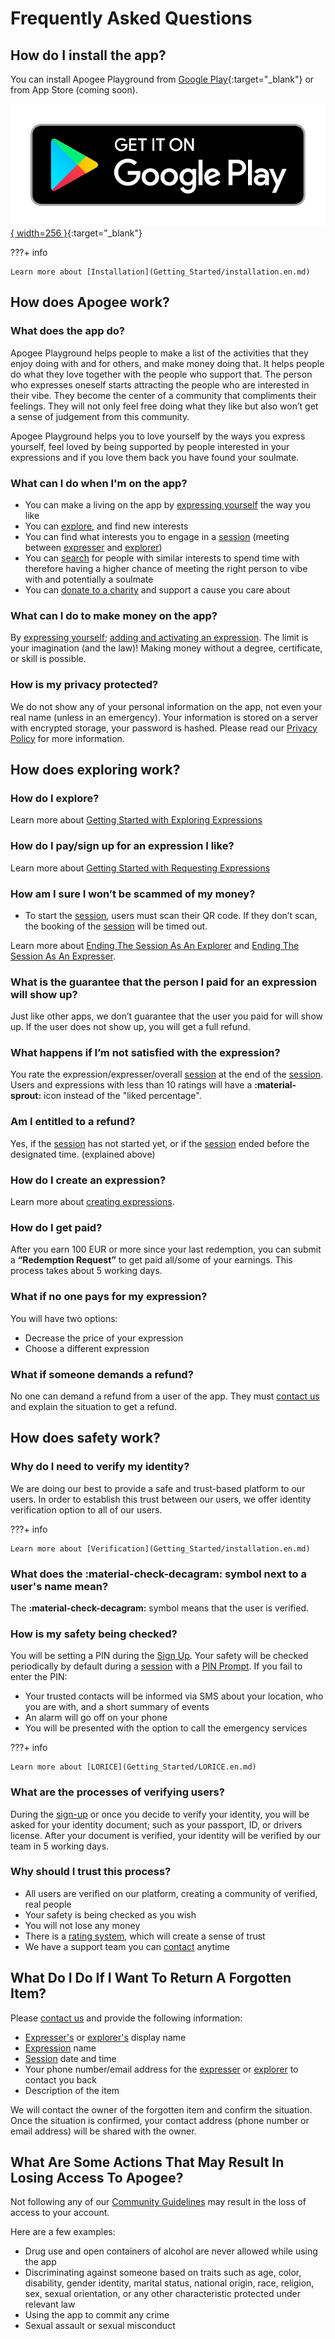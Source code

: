 # Frequently Asked Questions

## How do I install the app?

You can install Apogee Playground from [Google Play](https://play.google.com/store/apps/details?id=app.playapogee.playground){:target="_blank"} or from App Store (coming soon).

[![Get it on Google Play](./images/google-play-badge.png){ width=256 }](https://play.google.com/store/apps/details?id=app.playapogee.playground&pcampaignid=pcampaignidMKT-Other-global-all-co-prtnr-py-PartBadge-Mar2515-1){:target="_blank"}

???+ info

    Learn more about [Installation](Getting_Started/installation.en.md)

## How does Apogee work?

### What does the app do?

Apogee Playground helps people to make a list of the activities that they enjoy doing with and for others, and make money doing that. It helps people do what they love together with the people who support that. The person who expresses oneself starts attracting the people who are interested in their vibe. They become the center of a community that compliments their feelings. They will not only feel free doing what they like but also won’t get a sense of judgement from this community.

Apogee Playground helps you to love yourself by the ways you express yourself, feel loved by being supported by people interested in your expressions and if you love them back you have found your soulmate.

### What can I do when I'm on the app?

- You can make a living on the app by [expressing yourself](Getting_Started/Expressing_Yourself/index.en.md) the way you like
- You can [explore](Getting_Started/Exploring_Expressions/index.en.md), and find new interests
- You can find what interests you to engage in a [session](Features/sessions.en.md) (meeting between [expresser](Features/user_modes.en.md#expresser) and [explorer](Features/user_modes.en.md#explorer))
- You can [search](Getting_Started/Exploring_Expressions/filtering_and_search.en.md#search) for people with similar interests to spend time with therefore having a higher chance of meeting the right person to vibe with and potentially a soulmate
- You can [donate to a charity](Getting_Started/Exploring_Expressions/having_session.en.md#donating) and support a cause you care about

### What can I do to make money on the app?

By [expressing yourself](Getting_Started/Expressing_Yourself/index.en.md); [adding and activating an expression](Getting_Started/Expressing_Yourself/expressions.en.md). The limit is your imagination (and the law)! Making money without a degree, certificate, or skill is possible.

### How is my privacy protected?

We do not show any of your personal information on the app, not even your real name (unless in an emergency). Your information is stored on a server with encrypted storage, your password is hashed. Please read our [Privacy Policy](https://www.playapogee.app/privacy-policy) for more information.

<!-- ### What benefits do I get with Premium Membership?

- You will be able to redeem your money whenever you want, with 50% less commission.
- You will be able to filter expressions
- You will be able to set your expression price to free
-->

## How does exploring work?

### How do I explore?

Learn more about [Getting Started with Exploring Expressions](Getting_Started/Exploring_Expressions/index.en.md)

### How do I pay/sign up for an expression I like?

Learn more about [Getting Started with Requesting Expressions](Getting_Started/Exploring_Expressions/requesting.en.md)

### How am I sure I won’t be scammed of my money?

- To start the [session](Features/sessions.en.md), users must scan their QR code. If they don’t scan, the booking of the [session](Features/sessions.en.md) will be timed out.

Learn more about [Ending The Session As An Explorer](Getting_Started/Exploring_Expressions/having_session.en.md#ending-the-session) and [Ending The Session As An Expresser](Getting_Started/Expressing_Yourself/having_session.en.md#ending-the-session).

### What is the guarantee that the person I paid for an expression will show up?

Just like other apps, we don’t guarantee that the user you paid for will show up. If the user does not show up, you will get a full refund.

### What happens if I’m not satisfied with the expression?

You rate the expression/expresser/overall [session](Features/sessions.en.md) at the end of the [session](Features/sessions.en.md). Users and expressions with less than 10 ratings will have a **:material-sprout:** icon instead of the "liked percentage".

### Am I entitled to a refund?

Yes, if the [session](Features/sessions.en.md) has not started yet, or if the [session](Features/sessions.en.md) ended before the designated time. (explained above)

### How do I create an expression?

Learn more about [creating expressions](Getting_Started/Expressing_Yourself/expressions.en.md#adding-an-expression).

### How do I get paid?

After you earn 100 EUR or more since your last redemption, you can submit a **“Redemption Request”** to get paid all/some of your earnings. This process takes about 5 working days.

### What if no one pays for my expression?

You will have two options:

- Decrease the price of your expression
- Choose a different expression

### What if someone demands a refund?

No one can demand a refund from a user of the app. They must [contact us](mailto:contact@apogee.codes) and explain the situation to get a refund.

## How does safety work?

### Why do I need to verify my identity?

We are doing our best to provide a safe and trust-based platform to our users. In order to establish this trust between our users, we offer identity verification option to all of our users.

???+ info

    Learn more about [Verification](Getting_Started/installation.en.md)

### What does the :material-check-decagram: symbol next to a user's name mean?

The **:material-check-decagram:** symbol means that the user is verified.

### How is my safety being checked?

You will be setting a PIN during the [Sign Up](Getting_Started/signup.en.md). Your safety will be checked periodically by default during a [session](Features/sessions.en.md) with a [PIN Prompt](Getting_Started/LORICE.en.md). If you fail to enter the PIN:

- Your trusted contacts will be informed via SMS about your location, who you are with, and a short summary of events
- An alarm will go off on your phone
- You will be presented with the option to call the emergency services

???+ info

    Learn more about [LORICE](Getting_Started/LORICE.en.md)

### What are the processes of verifying users?

During the [sign-up](Getting_Started/signup.en.md) or once you decide to verify your identity, you will be asked for your identity document; such as your passport, ID, or drivers license. After your document is verified, your identity will be verified by our team in 5 working days.

### Why should I trust this process?

- All users are verified on our platform, creating a community of verified, real people
- Your safety is being checked as you wish
- You will not lose any money
- There is a [rating system](Features/ratings.en.md), which will create a sense of trust
- We have a support team you can [contact](mailto:contact@apogee.codes) anytime

## What Do I Do If I Want To Return A Forgotten Item?

Please [contact us](mailto:contact@apogee.codes) and provide the following information:

- [Expresser's](Features/user_modes.en.md#expresser) or [explorer's](Features/user_modes.en.md#explorer) display name
- [Expression](Getting_Started/Expressing_Yourself/expressions.en.md) name
- [Session](Features/sessions.en.md) date and time
- Your phone number/email address for the [expresser](Features/user_modes.en.md#expresser) or [explorer](Features/user_modes.en.md#explorer) to contact you back
- Description of the item

We will contact the owner of the forgotten item and confirm the situation. Once the situation is confirmed, your contact address (phone number or email address) will be shared with the owner.

## What Are Some Actions That May Result In Losing Access To Apogee?

Not following any of our [Community Guidelines](guidelines.en.md) may result in the loss of access to your account.

Here are a few examples:

- Drug use and open containers of alcohol are never allowed while using the app
- Discriminating against someone based on traits such as age, color, disability, gender identity, marital status, national origin, race, religion, sex, sexual orientation, or any other characteristic protected under relevant law
- Using the app to commit any crime
- Sexual assault or sexual misconduct
